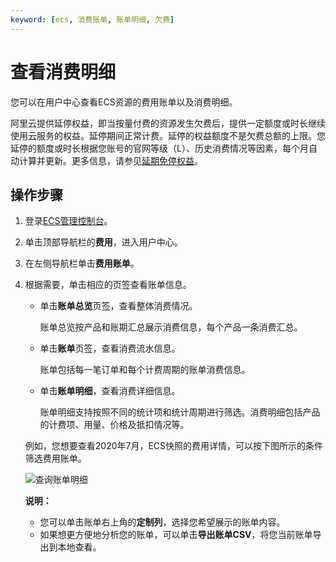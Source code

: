 ```yaml
---
keyword: [ecs, 消费账单, 账单明细, 欠费]
---
```


# 查看消费明细

您可以在用户中心查看ECS资源的费用账单以及消费明细。

阿里云提供延停权益，即当按量付费的资源发生欠费后，提供一定额度或时长继续使用云服务的权益。延停期间正常计费。延停的权益额度不是欠费总额的上限。您延停的额度或时长根据您账号的官网等级（L）、历史消费情况等因素，每个月自动计算并更新。更多信息，请参见[延期免停权益](https://help.aliyun.com/document_detail/190777.html)。

## 操作步骤

1.  登录[ECS管理控制台](https://ecs.console.aliyun.com)。

2.  单击顶部导航栏的**费用**，进入用户中心。

3.  在左侧导航栏单击**费用账单**。

4.  根据需要，单击相应的页签查看账单信息。

    -   单击**账单总览**页签，查看整体消费情况。

        账单总览按产品和账期汇总展示消费信息，每个产品一条消费汇总。

    -   单击**账单**页签，查看消费流水信息。

        账单包括每一笔订单和每个计费周期的账单消费信息。

    -   单击**账单明细**，查看消费详细信息。

        账单明细支持按照不同的统计项和统计周期进行筛选。消费明细包括产品的计费项、用量、价格及抵扣情况等。

    例如，您想要查看2020年7月，ECS快照的费用详情，可以按下图所示的条件筛选费用账单。

    ![查询账单明细](https://static-aliyun-doc.oss-accelerate.aliyuncs.com/assets/img/zh-CN/0640168951/p142953.png)

    **说明：**

    -   您可以单击账单右上角的**定制列**，选择您希望展示的账单内容。
    -   如果想更方便地分析您的账单，可以单击**导出账单CSV**，将您当前账单导出到本地查看。

